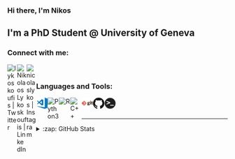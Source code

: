 ### Hi there, I'm Nikos 

## I'm a PhD Student @ University of Geneva

### Connect with me:

[<img align="left" alt="lykoskoufis | Twitter" width="22px" src="https://cdn.jsdelivr.net/npm/simple-icons@v3/icons/twitter.svg" />][twitter]
[<img align="left" alt="Nikolaos Lykoskoufis | LinkedIn" width="22px" src="https://cdn.jsdelivr.net/npm/simple-icons@v3/icons/linkedin.svg" />][linkedin]
[<img align="left" alt="nicolaslykos | Instagram" width="22px" src="https://cdn.jsdelivr.net/npm/simple-icons@v3/icons/instagram.svg" />][instagram]

<br />

### Languages and Tools:

[<img align="left" alt="Visual Studio Code" width="26px" src="https://raw.githubusercontent.com/github/explore/80688e429a7d4ef2fca1e82350fe8e3517d3494d/topics/visual-studio-code/visual-studio-code.png"/>][void]
[<img align="left" alt="Python3" width="26px" src="https://upload.wikimedia.org/wikipedia/commons/thumb/c/c3/Python-logo-notext.svg/768px-Python-logo-notext.svg.png" />][void]
[<img align="left" alt="R" width="26px" src="https://www.r-project.org/logo/Rlogo.png"/>][void]
[<img align="left" alt="C++" width="26px" src="https://github.com/isocpp/logos/blob/master/cpp_logo.png"/>][void]
[<img align="left" alt="Git" width="26px" src="https://raw.githubusercontent.com/github/explore/80688e429a7d4ef2fca1e82350fe8e3517d3494d/topics/git/git.png"/>][void]
[<img align="left" alt="GitHub" width="26px" src="https://raw.githubusercontent.com/github/explore/78df643247d429f6cc873026c0622819ad797942/topics/github/github.png"/>][void]
[<img align="left" alt="Terminal" width="26px" src="https://raw.githubusercontent.com/github/explore/80688e429a7d4ef2fca1e82350fe8e3517d3494d/topics/terminal/terminal.png"/>][void]

<br />
<br />

---

<details>
  <summary>:zap: GitHub Stats</summary>

  <img align="left" alt="NLykoskoufis's GitHub Stats" src="https://github-readme-stats.vercel.app/api?username=NLykoskoufis&show_icons=true&hide_border=true" />

</details>

[twitter]: https://twitter.com/lykoskoufis
[instagram]: https://instagram.com/nicolaslykos
[linkedin]: https://www.linkedin.com/in/nikolaos-lykoskoufis-45a4a2139
[void]: https://www.google.com/